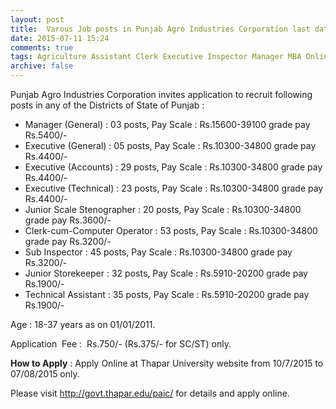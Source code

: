 ```yaml
---
layout: post
title:  Varous Job posts in Punjab Agro Industries Corporation last date  7th Aug-2015
date: 2015-07-11 15:24
comments: true
tags: Agriculture Assistant Clerk Executive Inspector Manager MBA Online Operator Public-Sector Punjab Steno Store-Keeper Technical
archive: false
---
```

Punjab Agro Industries Corporation invites application to recruit following posts in any of the Districts of State of Punjab :

- Manager (General) : 03 posts, Pay Scale : Rs.15600-39100 grade  pay Rs.5400/-
- Executive (General) : 05 posts, Pay Scale : Rs.10300-34800 grade  pay Rs.4400/-
- Executive (Accounts) : 29 posts, Pay Scale : Rs.10300-34800 grade  pay  Rs.4400/-
- Executive (Technical) : 23 posts, Pay Scale : Rs.10300-34800 grade  pay  Rs.4400/- 
- Junior Scale Stenographer : 20 posts, Pay Scale : Rs.10300-34800 grade  pay  Rs.3600/-
- Clerk-cum-Computer Operator : 53 posts, Pay Scale : Rs.10300-34800 grade  pay  Rs.3200/-
- Sub Inspector : 45 posts, Pay Scale : Rs.10300-34800 grade  pay  Rs.3200/-
- Junior Storekeeper : 32 posts, Pay Scale : Rs.5910-20200 grade  pay  Rs.1900/-
- Technical Assistant : 35 posts, Pay Scale : Rs.5910-20200 grade  pay  Rs.1900/- 

Age : 18-37 years as on 01/01/2011.

Application  Fee :  Rs.750/- (Rs.375/- for SC/ST) only.

**How to Apply** : Apply Online at Thapar University website from 10/7/2015 to 07/08/2015 only.

Please visit <http://govt.thapar.edu/paic/> for details and apply online.







